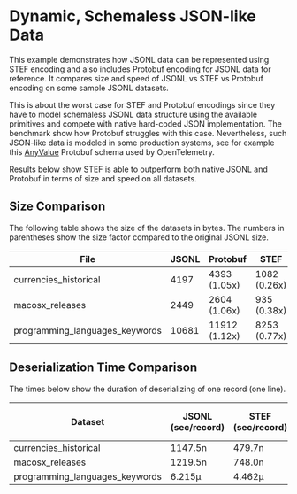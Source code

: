 # Dynamic, Schemaless JSON-like Data

This example demonstrates how JSONL data can be represented using STEF encoding and also
includes Protobuf encoding for JSONL data for reference. It compares size and speed of
JSONL vs STEF vs Protobuf encoding on some sample JSONL datasets.

This is about the worst case for STEF and Protobuf encodings since they have to model 
schemaless JSONL data structure using the available primitives and compete with native
hard-coded JSON implementation. The benchmark show how Protobuf struggles with this case.
Nevertheless, such JSON-like data is modeled in some production systems,
see for example this
[AnyValue](https://github.com/open-telemetry/opentelemetry-proto/blob/c30610041736aa5c0077b156f27b09e878b797ea/opentelemetry/proto/common/v1/common.proto#L28)
Protobuf schema used by OpenTelemetry.

Results below show STEF is able to outperform both native JSONL and Protobuf in terms of 
size and 
speed on all datasets.

## Size Comparison

The following table shows the size of the datasets in bytes. The numbers in parentheses
show the size factor compared to the original JSONL size.

| File                           | JSONL | Protobuf      | STEF         |
|--------------------------------|-------|---------------|--------------|
| currencies_historical          | 4197  | 4393 (1.05x)  | 1082 (0.26x) |
| macosx_releases                | 2449  | 2604 (1.06x)  | 935 (0.38x)  |
| programming_languages_keywords | 10681 | 11912 (1.12x) | 8253 (0.77x) |


## Deserialization Time Comparison

The times below show the duration of deserializing of one record (one line).

| Dataset                        | JSONL (sec/record) | STEF (sec/record) | STEF vs JSONL | Protobuf (sec/record) | Protobuf vs JSONL |
|--------------------------------|--------------------|-------------------|---------------|-----------------------|-------------------|
| currencies_historical          | 1147.5n            | 479.7n            | -58.20%       | 1445.5n               | +25.97%           |
| macosx_releases                | 1219.5n            | 748.0n            | -38.66%       | 1763.0n               | +44.57%           |
| programming_languages_keywords | 6.215µ             | 4.462µ            | -28.21%       | 9.636µ                | +55.06%           |
